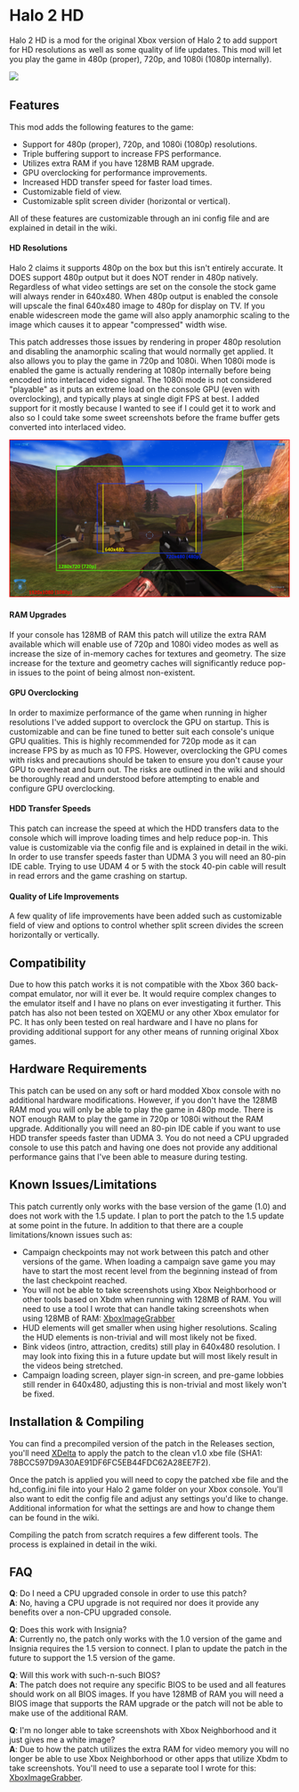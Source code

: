 # Halo 2 HD
Halo 2 HD is a mod for the original Xbox version of Halo 2 to add support for HD resolutions as well as some quality of life updates. This mod will let you play the game in 480p (proper), 720p, and 1080i (1080p internally).

![](/_images/coag_1080p.png)

## Features
This mod adds the following features to the game:
- Support for 480p (proper), 720p, and 1080i (1080p) resolutions.
- Triple buffering support to increase FPS performance.
- Utilizes extra RAM if you have 128MB RAM upgrade.
- GPU overclocking for performance improvements.
- Increased HDD transfer speed for faster load times.
- Customizable field of view.
- Customizable split screen divider (horizontal or vertical).

All of these features are customizable through an ini config file and are explained in detail in the wiki.

#### HD Resolutions
Halo 2 claims it supports 480p on the box but this isn't entirely accurate. It DOES support 480p output but it does NOT render in 480p natively. Regardless of what video settings are set on the console the stock game will always
render in 640x480. When 480p output is enabled the console will upscale the final 640x480 image to 480p for display on TV. If you enable widescreen mode the game will also apply anamorphic scaling to the image which causes it to
appear "compressed" width wise.

This patch addresses those issues by rendering in proper 480p resolution and disabling the anamorphic scaling that would normally get applied. It also allows you to play the game in 720p and 1080i. When 1080i mode is enabled
the game is actually rendering at 1080p internally before being encoded into interlaced video signal. The 1080i mode is not considered "playable" as it puts an extreme load on the console GPU (even with overclocking), and typically
plays at single digit FPS at best. I added support for it mostly because I wanted to see if I could get it to work and also so I could take some sweet screenshots before the frame buffer gets converted into interlaced video.

![](/_images/hd_resolutions.png)

#### RAM Upgrades
If your console has 128MB of RAM this patch will utilize the extra RAM available which will enable use of 720p and 1080i video modes as well as increase the size of in-memory caches for textures and geometry. The size increase for the
texture and geometry caches will significantly reduce pop-in issues to the point of being almost non-existent.

#### GPU Overclocking
In order to maximize performance of the game when running in higher resolutions I've added support to overclock the GPU on startup. This is customizable and can be fine tuned to better suit each console's unique GPU qualities. This is
highly recommended for 720p mode as it can increase FPS by as much as 10 FPS. However, overclocking the GPU comes with risks and precautions should be taken to ensure you don't cause your GPU to overheat and burn out. The risks are
outlined in the wiki and should be thoroughly read and understood before attempting to enable and configure GPU overclocking.

#### HDD Transfer Speeds
This patch can increase the speed at which the HDD transfers data to the console which will improve loading times and help reduce pop-in. This value is customizable via the config file and is explained in detail in the wiki. In order to 
use transfer speeds faster than UDMA 3 you will need an 80-pin IDE cable. Trying to use UDAM 4 or 5 with the stock 40-pin cable will result in read errors and the game crashing on startup.

#### Quality of Life Improvements
A few quality of life improvements have been added such as customizable field of view and options to control whether split screen divides the screen horizontally or vertically.

## Compatibility
Due to how this patch works it is not compatible with the Xbox 360 back-compat emulator, nor will it ever be. It would require complex changes to the emulator itself and I have no plans on ever investigating it further. This patch has also not been tested on
XQEMU or any other Xbox emulator for PC. It has only been tested on real hardware and I have no plans for providing additional support for any other means of running original Xbox games.

## Hardware Requirements
This patch can be used on any soft or hard modded Xbox console with no additional hardware modifications. However, if you don't have the 128MB RAM mod you will only be able to play the game in 480p mode. There is NOT enough RAM to play the game
in 720p or 1080i without the RAM upgrade. Additionally you will need an 80-pin IDE cable if you want to use HDD transfer speeds faster than UDMA 3. You do not need a CPU upgraded console to use this patch and having one does not provide any additional
performance gains that I've been able to measure during testing.

## Known Issues/Limitations
This patch currently only works with the base version of the game (1.0) and does not work with the 1.5 update. I plan to port the patch to the 1.5 update at some point in the future. In addition to that there are a couple limitations/known issues such as:
- Campaign checkpoints may not work between this patch and other versions of the game. When loading a campaign save game you may have to start the most recent level from the beginning instead of from the last checkpoint reached.
- You will not be able to take screenshots using Xbox Neighborhood or other tools based on Xbdm when running with 128MB of RAM. You will need to use a tool I wrote that can handle taking screenshots when using 128MB of RAM: [XboxImageGrabber](https://github.com/grimdoomer/XboxImageGrabber)
- HUD elements will get smaller when using higher resolutions. Scaling the HUD elements is non-trivial and will most likely not be fixed.
- Bink videos (intro, attraction, credits) still play in 640x480 resolution. I may look into fixing this in a future update but will most likely result in the videos being stretched.
- Campaign loading screen, player sign-in screen, and pre-game lobbies still render in 640x480, adjusting this is non-trivial and most likely won't be fixed.

## Installation & Compiling
You can find a precompiled version of the patch in the Releases section, you'll need [XDelta](https://www.romhacking.net/utilities/598/) to apply the patch to the clean v1.0 xbe file (SHA1: 78BCC597D9A30AE91DF6FC5EB44FDC62A28EE7F2). 

Once the patch is applied you will
need to copy the patched xbe file and the hd_config.ini file into your Halo 2 game folder on your Xbox console. You'll also want to edit the config file and adjust any settings you'd like to change. Additional information for what the settings are and how to change them can
be found in the wiki.

Compiling the patch from scratch requires a few different tools. The process is explained in detail in the wiki.

## FAQ
**Q**: Do I need a CPU upgraded console in order to use this patch? \
**A**: No, having a CPU upgrade is not required nor does it provide any benefits over a non-CPU upgraded console.

**Q**: Does this work with Insignia? \
**A**: Currently no, the patch only works with the 1.0 version of the game and Insignia requires the 1.5 version to connect. I plan to update the patch in the future to support the 1.5 version of the game.

**Q**: Will this work with such-n-such BIOS? \
**A**: The patch does not require any specific BIOS to be used and all features should work on all BIOS images. If you have 128MB of RAM you will need a BIOS image that supports the RAM upgrade or the patch will not be able to make use of the additional RAM.

**Q**: I'm no longer able to take screenshots with Xbox Neighborhood and it just gives me a white image? \
**A**: Due to how the patch utilizes the extra RAM for video memory you will no longer be able to use Xbox Neighborhood or other apps that utilize Xbdm to take screenshots. You'll need to use a separate tool I wrote for this: [XboxImageGrabber](https://github.com/grimdoomer/XboxImageGrabber).
